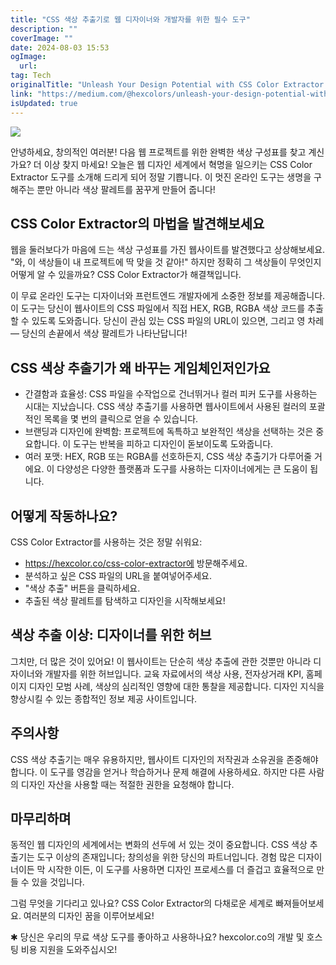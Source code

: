 ```yaml
---
title: "CSS 색상 추출기로 웹 디자이너와 개발자를 위한 필수 도구"
description: ""
coverImage: ""
date: 2024-08-03 15:53
ogImage: 
  url: 
tag: Tech
originalTitle: "Unleash Your Design Potential with CSS Color Extractor A Must-Have Tool for Web Designers and Developers"
link: "https://medium.com/@hexcolors/unleash-your-design-potential-with-css-color-extractor-a-must-have-tool-for-web-designers-and-3ae480439fca"
isUpdated: true
---
```






<img src="/assets/img/UnleashYourDesignPotentialwithCSSColorExtractorAMust-HaveToolforWebDesignersandDevelopers_0.png" />

안녕하세요, 창의적인 여러분! 다음 웹 프로젝트를 위한 완벽한 색상 구성표를 찾고 계신가요? 더 이상 찾지 마세요! 오늘은 웹 디자인 세계에서 혁명을 일으키는 CSS Color Extractor 도구를 소개해 드리게 되어 정말 기쁩니다. 이 멋진 온라인 도구는 생명을 구해주는 뿐만 아니라 색상 팔레트를 꿈꾸게 만들어 줍니다!

## CSS Color Extractor의 마법을 발견해보세요

웹을 둘러보다가 마음에 드는 색상 구성표를 가진 웹사이트를 발견했다고 상상해보세요. "와, 이 색상들이 내 프로젝트에 딱 맞을 것 같아!" 하지만 정확히 그 색상들이 무엇인지 어떻게 알 수 있을까요? CSS Color Extractor가 해결책입니다.

<div class="content-ad"></div>

이 무료 온라인 도구는 디자이너와 프런트엔드 개발자에게 소중한 정보를 제공해줍니다. 이 도구는 당신이 웹사이트의 CSS 파일에서 직접 HEX, RGB, RGBA 색상 코드를 추출할 수 있도록 도와줍니다. 당신이 관심 있는 CSS 파일의 URL이 있으면, 그리고 영 차레 — 당신의 손끝에서 색상 팔레트가 나타난답니다!

## CSS 색상 추출기가 왜 바꾸는 게임체인저인가요

- 간결함과 효율성: CSS 파일을 수작업으로 건너뛰거나 컬러 피커 도구를 사용하는 시대는 지났습니다. CSS 색상 추출기를 사용하면 웹사이트에서 사용된 컬러의 포괄적인 목록을 몇 번의 클릭으로 얻을 수 있습니다.
- 브랜딩과 디자인에 완벽함: 프로젝트에 독특하고 보완적인 색상을 선택하는 것은 중요합니다. 이 도구는 반복을 피하고 디자인이 돋보이도록 도와줍니다.
- 여러 포맷: HEX, RGB 또는 RGBA를 선호하든지, CSS 색상 추출기가 다루어줄 거에요. 이 다양성은 다양한 플랫폼과 도구를 사용하는 디자이너에게는 큰 도움이 됩니다.

## 어떻게 작동하나요?

<div class="content-ad"></div>

CSS Color Extractor를 사용하는 것은 정말 쉬워요:

- https://hexcolor.co/css-color-extractor에 방문해주세요.
- 분석하고 싶은 CSS 파일의 URL을 붙여넣어주세요.
- "색상 추출" 버튼을 클릭하세요.
- 추출된 색상 팔레트를 탐색하고 디자인을 시작해보세요!

## 색상 추출 이상: 디자이너를 위한 허브

그치만, 더 많은 것이 있어요! 이 웹사이트는 단순히 색상 추출에 관한 것뿐만 아니라 디자이너와 개발자를 위한 허브입니다. 교육 자료에서의 색상 사용, 전자상거래 KPI, 홈페이지 디자인 모범 사례, 색상의 심리적인 영향에 대한 통찰을 제공합니다. 디자인 지식을 향상시킬 수 있는 종합적인 정보 제공 사이트입니다.

<div class="content-ad"></div>

## 주의사항

CSS 색상 추출기는 매우 유용하지만, 웹사이트 디자인의 저작권과 소유권을 존중해야 합니다. 이 도구를 영감을 얻거나 학습하거나 문제 해결에 사용하세요. 하지만 다른 사람의 디자인 자산을 사용할 때는 적절한 권한을 요청해야 합니다.

## 마무리하며

동적인 웹 디자인의 세계에서는 변화의 선두에 서 있는 것이 중요합니다. CSS 색상 추출기는 도구 이상의 존재입니다; 창의성을 위한 당신의 파트너입니다. 경험 많은 디자이너이든 막 시작한 이든, 이 도구를 사용하면 디자인 프로세스를 더 즐겁고 효율적으로 만들 수 있을 것입니다.

<div class="content-ad"></div>

그럼 무엇을 기다리고 있나요? CSS Color Extractor의 다채로운 세계로 빠져들어보세요. 여러분의 디자인 꿈을 이루어보세요!

✱ 당신은 우리의 무료 색상 도구를 좋아하고 사용하나요? hexcolor.co의 개발 및 호스팅 비용 지원을 도와주십시오!

